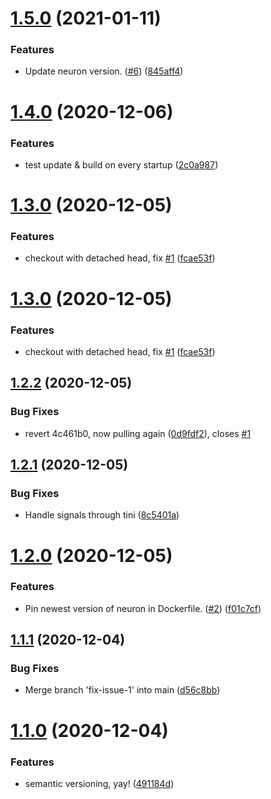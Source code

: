 # [1.5.0](https://github.com/strangedev/neuron-buildbot/compare/v1.4.0...v1.5.0) (2021-01-11)


### Features

* Update neuron version. ([#6](https://github.com/strangedev/neuron-buildbot/issues/6)) ([845aff4](https://github.com/strangedev/neuron-buildbot/commit/845aff4eb754158ba18a72d1bbbaf1a6c9ab16cd))

# [1.4.0](https://github.com/strangedev/neuron-buildbot/compare/v1.3.0...v1.4.0) (2020-12-06)


### Features

* test update & build on every startup ([2c0a987](https://github.com/strangedev/neuron-buildbot/commit/2c0a98760e1a0c57f6bb7c4b104b1d69c4fcb545))

# [1.3.0](https://github.com/strangedev/neuron-buildbot/compare/v1.2.2...v1.3.0) (2020-12-05)


### Features

* checkout with detached head, fix [#1](https://github.com/strangedev/neuron-buildbot/issues/1) ([fcae53f](https://github.com/strangedev/neuron-buildbot/commit/fcae53fe00f8b9ac5dbb2afe2b767ad9aee3d1c6))

# [1.3.0](https://github.com/strangedev/neuron-buildbot/compare/v1.2.2...v1.3.0) (2020-12-05)


### Features

* checkout with detached head, fix [#1](https://github.com/strangedev/neuron-buildbot/issues/1) ([fcae53f](https://github.com/strangedev/neuron-buildbot/commit/fcae53fe00f8b9ac5dbb2afe2b767ad9aee3d1c6))

## [1.2.2](https://github.com/strangedev/neuron-buildbot/compare/v1.2.1...v1.2.2) (2020-12-05)


### Bug Fixes

* revert 4c461b0, now pulling again ([0d9fdf2](https://github.com/strangedev/neuron-buildbot/commit/0d9fdf29ed13103eeb4e4f2602c2303c273df208)), closes [#1](https://github.com/strangedev/neuron-buildbot/issues/1)

## [1.2.1](https://github.com/strangedev/neuron-buildbot/compare/v1.2.0...v1.2.1) (2020-12-05)


### Bug Fixes

* Handle signals through tini ([8c5401a](https://github.com/strangedev/neuron-buildbot/commit/8c5401a6a56a9475097370a5f3a1d5519edea851))

# [1.2.0](https://github.com/strangedev/neuron-buildbot/compare/v1.1.1...v1.2.0) (2020-12-05)


### Features

* Pin newest version of neuron in Dockerfile. ([#2](https://github.com/strangedev/neuron-buildbot/issues/2)) ([f01c7cf](https://github.com/strangedev/neuron-buildbot/commit/f01c7cf48b84f47ff40f0d9c08283f878b27371e))

## [1.1.1](https://github.com/strangedev/neuron-buildbot/compare/v1.1.0...v1.1.1) (2020-12-04)


### Bug Fixes

* Merge branch 'fix-issue-1' into main ([d56c8bb](https://github.com/strangedev/neuron-buildbot/commit/d56c8bb67ec9261278af887d3917fabbff1d506a))

# [1.1.0](https://github.com/strangedev/neuron-buildbot/compare/v1.0.0...v1.1.0) (2020-12-04)


### Features

* semantic versioning, yay! ([491184d](https://github.com/strangedev/neuron-buildbot/commit/491184d80b9d7976c0dc3f81df9d02a427592fda))
